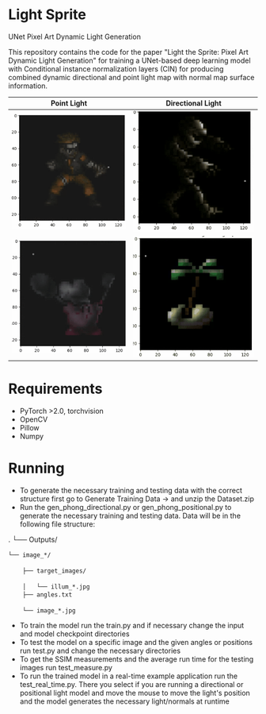 # Light Sprite
UNet Pixel Art Dynamic Light Generation

This repository contains the code for the paper "Light the Sprite: Pixel Art Dynamic Light Generation" for training a UNet-based deep learning model with Conditional instance normalization layers (CIN) for producing combined dynamic directional and point light map with normal map surface information.

| Point Light | Directional Light |
|-------------|-------------------|
| ![Visual](example_imgs/naruto_gif.gif)            |   ![Visual](example_imgs/mummy_dir_gif.gif)                |
|  ![Visual](example_imgs/kirby_gif.gif)           |    ![Visual](example_imgs/palm_dir_gif.gif)               |



# Requirements

- PyTorch >2.0, torchvision
- OpenCV
- Pillow
- Numpy

# Running

- To generate the necessary training and testing data with the correct structure first go to Generate Training Data -> and unzip the Dataset.zip
- Run the gen_phong_directional.py or gen_phong_positional.py to generate the necessary training and testing data. Data will be in the following file structure:

.
└── Outputs/

    └── image_*/
    
        ├── target_images/
        
        │   └── illum_*.jpg
        ├── angles.txt
        
        └── image_*.jpg

- To train the model run the train.py and if necessary change the input and model checkpoint directories
- To test the model on a specific image and the given angles or positions run test.py and change the necessary directories
- To get the SSIM measurements and the average run time for the testing images run test_measure.py
- To run the trained model in a real-time example application run the test_real_time.py. There you select if you are running a directional or positional light model and move the mouse to move the light's position and the model generates the necessary light/normals at runtime
